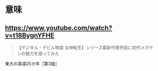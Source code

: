 # 意味

## https://www.youtube.com/watch?v=t18BygnYFHE

> 【デジタル・デビル物語 女神転生】シリーズ最新作発売前に初代メガテンの魅力を語ってみた

東大の英語25カ年［第3版］
